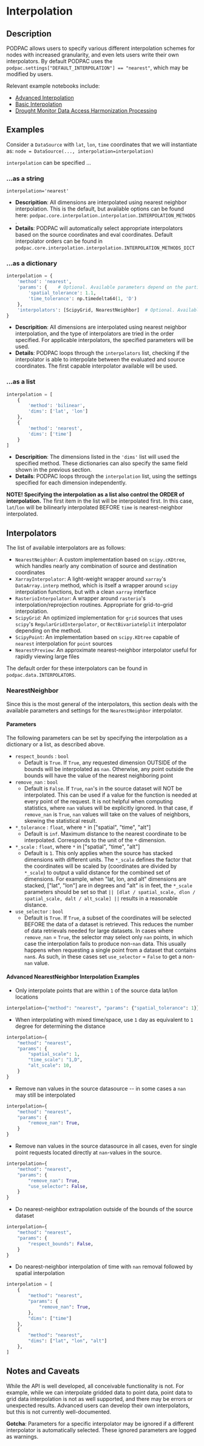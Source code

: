 # Interpolation

## Description

PODPAC allows users to specify various different interpolation schemes for nodes with
increased granularity, and even lets users write their own interpolators. By default
PODPAC uses the `podpac.settings["DEFAULT_INTERPOLATION"] == "nearest"`, which may
be modified by users.

Relevant example notebooks include:
* [Advanced Interpolation](https://github.com/creare-com/podpac-examples/blob/master/notebooks/4-advanced/interpolation.ipynb)
* [Basic Interpolation](https://github.com/creare-com/podpac-examples/blob/master/notebooks/2-combining-data/automatic-interpolation-and-regridding.ipynb)
* [Drought Monitor Data Access Harmonization Processing](https://github.com/creare-com/podpac-examples/blob/master/notebooks/examples/drought-monitor/03-data-access-harmonization-processing.ipynb)

## Examples
Consider a `DataSource` with `lat`, `lon`, `time` coordinates that we will instantiate as:
`node = DataSource(..., interpolation=interpolation)`

`interpolation` can be specified ...

### ...as a string

`interpolation='nearest'`
* **Descripition**: All dimensions are interpolated using nearest neighbor interpolation. This is the default, but available options can be found here: `podpac.core.interpolation.interpolation.INTERPOLATION_METHODS` .
* **Details**: PODPAC will automatically select appropriate interpolators based on the source coordinates and eval coordinates. Default interpolator orders can be found in `podpac.core.interpolation.interpolation.INTERPOLATION_METHODS_DICT`

### ...as a dictionary

```python
interpolation = {
    'method': 'nearest',
    'params': {    # Optional. Available parameters depend on the particular interpolator
        'spatial_tolerance': 1.1,
        'time_tolerance': np.timedelta64(1, 'D')
    },
    'interpolators': [ScipyGrid, NearestNeighbor]  # Optional. Available options are in podpac.core.interpolation.interpolation.INTERPOLATORS
}
```
* **Descripition**: All dimensions are interpolated using nearest neighbor interpolation, and the type of interpolators are tried in the order specified. For applicable interpolators, the specified parameters will be used.
* **Details**: PODPAC loops through the `interpolators` list, checking if the interpolator is able to interpolate between the evaluated and source coordinates. The first capable interpolator available will be used.

### ...as a list

```python
interpolation = [
    {
        'method': 'bilinear',
        'dims': ['lat', 'lon']
    },
    {
        'method': 'nearest',
        'dims': ['time']
    }
]
```

* **Descripition**: The dimensions listed in the `'dims'` list will used the specified method. These dictionaries can also specify the same field shown in the previous section.
* **Details**: PODPAC loops through the `interpolation` list, using the settings specified for each dimension independently.

**NOTE! Specifying the interpolation as a list also control the ORDER of interpolation.**
The first item in the list will be interpolated first. In this case, `lat`/`lon` will be bilinearly interpolated BEFORE `time` is nearest-neighbor interpolated.

## Interpolators
The list of available interpolators are as follows:
* `NearestNeighbor`: A custom implementation based on `scipy.cKDtree`, which handles nearly any combination of source and destination coordinates
* `XarrayInterpolator`: A light-weight wrapper around `xarray`'s `DataArray.interp` method, which is itself a wrapper around `scipy` interpolation functions, but with a clean `xarray` interface
* `RasterioInterpolator`: A wrapper around `rasterio`'s interpolation/reprojection routines. Appropriate for grid-to-grid interpolation.
* `ScipyGrid`: An optimized implementation for `grid` sources that uses `scipy`'s `RegularGridInterpolator`, or `RectBivariateSplit` interpolator depending on the method.
* `ScipyPoint`: An implementation based on `scipy.KDtree` capable of `nearest` interpolation for `point` sources
* `NearestPreview`: An approximate nearest-neighbor interpolator useful for rapidly viewing large files

The default order for these interpolators can be found in `podpac.data.INTERPOLATORS`.

### NearestNeighbor
Since this is the most general of the interpolators, this section deals with the available parameters and settings for the `NearestNeighbor` interpolator.

#### Parameters
The following parameters can be set by specifying the interpolation as a dictionary or a list, as described above.

* `respect_bounds` : `bool`
  * Default is `True`. If `True`, any requested dimension OUTSIDE of the bounds will be interpolated as `nan`.
    Otherwise, any point outside the bounds will have the value of the nearest neighboring point
* `remove_nan` : `bool`
  * Default is `False`. If `True`, `nan`'s in the source dataset will NOT be interpolated. This can be used if a value for the function
    is needed at every point of the request. It is not helpful when computing statistics, where `nan` values will be explicitly
    ignored. In that case, if `remove_nan` is `True`, `nan` values will take on the values of neighbors, skewing the statistical result.
* `*_tolerance` : `float`, where `*` in ["spatial", "time", "alt"]
  * Default is `inf`. Maximum distance to the nearest coordinate to be interpolated.
    Corresponds to the unit of the `*` dimension.
* `*_scale` : `float`, where `*` in ["spatial", "time", "alt"]
  * Default is `1`. This only applies when the source has stacked dimensions with different units. The `*_scale`
    defines the factor that the coordinates will be scaled by (coordinates are divided by `*_scale`) to output
    a valid distance for the combined set of dimensions.
    For example, when "lat, lon, and alt" dimensions are stacked, ["lat", "lon"] are in degrees
    and "alt" is in feet, the `*_scale` parameters should be set so that
   `|| [dlat / spatial_scale, dlon / spatial_scale, dalt / alt_scale] ||` results in a reasonable distance.
* `use_selector` : `bool`
  * Default is `True`. If `True`, a subset of the coordinates will be selected BEFORE the data of a dataset is retrieved. This
    reduces the number of data retrievals needed for large datasets. In cases where `remove_nan` = `True`, the selector may select
    only `nan` points, in which case the interpolation fails to produce non-`nan` data. This usually happens when requesting a single
    point from a dataset that contains `nan`s. As such, in these cases set `use_selector` = `False` to get a non-`nan` value.

#### Advanced NearestNeighbor Interpolation Examples
* Only interpolate points that are within `1` of the source data lat/lon locations
```python
interpolation={"method": "nearest", "params": {"spatial_tolerance": 1}},
```
* When interpolating with mixed time/space, use `1` day as equivalent to `1` degree for determining the distance
```python
interpolation={
    "method": "nearest",
    "params": {
        "spatial_scale": 1,
        "time_scale": "1,D",
        "alt_scale": 10,
    }
}
```
* Remove nan values in the source datasource -- in some cases a `nan` may still be interpolated
```python
interpolation={
    "method": "nearest",
    "params": {
        "remove_nan": True,
    }
}
```
* Remove nan values in the source datasource in all cases, even for single point requests located directly at `nan`-values in the source.
```python
interpolation={
    "method": "nearest",
    "params": {
        "remove_nan": True,
        "use_selector": False,
    }
}
```
* Do nearest-neighbor extrapolation outside of the bounds of the source dataset
```python
interpolation={
    "method": "nearest",
    "params": {
        "respect_bounds": False,
    }
}
```
* Do nearest-neighbor interpolation of time with `nan` removal followed by spatial interpolation
```python
interpolation = [
    {
        "method": "nearest",
        "params": {
            "remove_nan": True,
        },
        "dims": ["time"]
    },
    {
        "method": "nearest",
        "dims": ["lat", "lon", "alt"]
    },
]
```
## Notes and Caveats
While the API is well developed, all conceivable functionality is not. For example, while we can interpolate gridded data to point data, point data to grid data interpolation is not as well supported, and there may be errors or unexpected results. Advanced users can develop their own interpolators, but this is not currently well-documented.

**Gotcha**: Parameters for a specific interpolator may be ignored if a different interpolator is automatically selected. These ignored parameters are logged as warnings.

